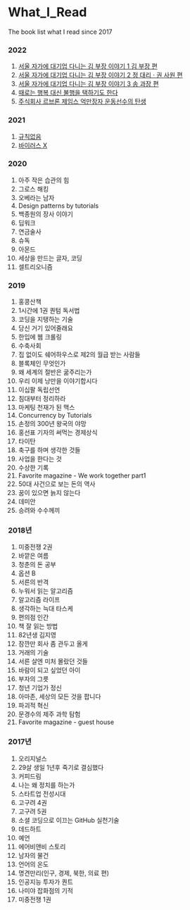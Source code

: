 # What_I_Read
The book list what I read since 2017

### 2022
1. [서울 자가에 대기업 다니는 김 부장 이야기 1 김 부장 편](http://www.yes24.com/Product/Goods/103286195)
2. [서울 자가에 대기업 다니는 김 부장 이야기 2 정 대리 · 권 사원 편](http://www.yes24.com/Product/Goods/103286203)
3. [서울 자가에 대기업 다니는 김 부장 이야기 3 송 과장 편](http://www.yes24.com/Product/Goods/105000751)
4. [때로는 행복 대신 불행을 택하기도 한다](http://www.yes24.com/Product/Goods/110838178)
5. [주식회사 르브론 제임스 억만장자 운동선수의 탄생](http://www.yes24.com/Product/Goods/112014939)


### 2021
1. [규칙없음](http://www.yes24.com/Product/Goods/92275597?OzSrank=1)
2. [바이러스 X](http://www.yes24.com/Product/Goods/94164123?OzSrank=1)

### 2020
1. 아주 작은 습관의 힘
2. 그로스 해킹
3. 오베라는 남자
4. Design patterns by tutorials
5. 백종원의 장사 이야기
6. 딥워크
7. 연금술사
8. 슈독
9. 아몬드
10. 세상을 만드는 글자, 코딩
11. 셀트리오니즘

### 2019
1. 홍콩산책
2. 1시간에 1권 퀀텀 독서법
3. 코딩을 지탱하는 기술
4. 당신 거기 있어줄래요
5. 한입에 웹 크롤링
6. 수축사회
7. 집 없이도 쉐어하우스로 제2의 월급 받는 사람들
8. 블록체인 무엇인가
9. 왜 세계의 절반은 굶주리는가
10. 우리 이제 낭만을 이야기합시다
11. 이십팔 독립선언
12. 침대부터 정리하라
13. 마케팅 천재가 된 맥스
14. Concurrency by Tutorials
15. 손정의 300년 왕국의 야망
16. 홍선표 기자의 써먹는 경제상식
17. 타이탄
18. 축구를 하며 생각한 것들
19. 사업을 한다는 것
20. 수상한 기록
21. Favorite magazine - We work together part1
22. 50대 사건으로 보는 돈의 역사
23. 꿈이 있으면 늙지 않는다
24. 데미안
25. 승려와 수수께끼

### 2018년
1. 미중전쟁 2권
2. 바깥은 여름
3. 청춘의 돈 공부
4. 옵션 B
5. 서른의 반격
6. 누워서 읽는 알고리즘
7. 알고리즘 라이프
8. 생각하는 늑대 타스케
9. 편의점 인간
10. 책 잘 읽는 방법
11. 82년생 김지영
12. 잠깐만 회사 좀 관두고 올게
13. 거래의 기술
14. 서른 살엔 미처 몰랐던 것들
15. 바람이 되고 싶었던 아이
16. 부자의 그릇
17. 청년 기업가 정신
18. 아마존, 세상의 모든 것을 팝니다
19. 파괴적 혁신
20. 문경수의 제주 과학 탐험
21. Favorite magazine - guest house

### 2017년
1. 오리지널스
2. 29살 생일 1년후 죽기로 결심했다
3. 커피드림
4. 나는 왜 정치를 하는가
5. 스타트업 전성시대
6. 고구려 4권
7. 고구려 5권
8. 소셜 코딩으로 이끄는 GitHub 실천기술
9. 데드하트
10. 예언
11. 에어비앤비 스토리
12. 남자의 물건
13. 언어의 온도
14. 명견만리(인구, 경제, 북한, 의료 편)
15. 인공지능 투자가 퀀트
16. 나미야 잡화점의 기적
17. 미중전쟁 1권
